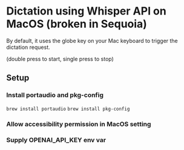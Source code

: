 # Dictation using Whisper API on MacOS (broken in Sequoia)

By default, it uses the globe key on your Mac keyboard to trigger the dictation request.

(double press to start, single press to stop)

## Setup

### Install portaudio and pkg-config

`brew install portaudio`
`brew install pkg-config`

### Allow accessibility permission in MacOS setting

### Supply OPENAI_API_KEY env var
